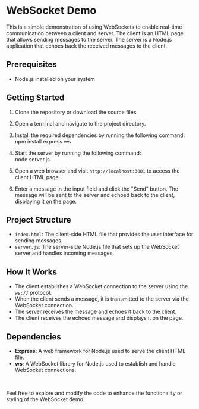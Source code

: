 # WebSocket Demo

This is a simple demonstration of using WebSockets to enable real-time communication between a client and server. The client is an HTML page that allows sending messages to the server. The server is a Node.js application that echoes back the received messages to the client.

## Prerequisites

- Node.js installed on your system

## Getting Started

1. Clone the repository or download the source files.<br>

2. Open a terminal and navigate to the project directory.<br>

3. Install the required dependencies by running the following command:<br>
npm install express ws<br>

4. Start the server by running the following command:<br>
node server.js<br>

5. Open a web browser and visit `http://localhost:3001` to access the client HTML page.<br>

6. Enter a message in the input field and click the "Send" button. The message will be sent to the server and echoed back to the client, displaying it on the page.<br>

## Project Structure

- `index.html`: The client-side HTML file that provides the user interface for sending messages.
- `server.js`: The server-side Node.js file that sets up the WebSocket server and handles incoming messages.

## How It Works

- The client establishes a WebSocket connection to the server using the `ws://` protocol.<br>
- When the client sends a message, it is transmitted to the server via the WebSocket connection.<br>
- The server receives the message and echoes it back to the client.<br>
- The client receives the echoed message and displays it on the page.<br>

## Dependencies

- **Express**: A web framework for Node.js used to serve the client HTML file.<br>
- **ws**: A WebSocket library for Node.js used to establish and handle WebSocket connections.<br>

<br>

Feel free to explore and modify the code to enhance the functionality or styling of the WebSocket demo.
